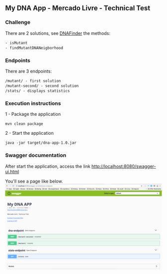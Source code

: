 ## My DNA App - Mercado Livre - Technical Test

### Challenge

There are 2 solutions, see [DNAFinder](src/main/java/br/com/app/endpoint/DNAFinder.java) the methods:

    - isMutant
    - findMutantDNANeigborhood

### Endpoints
There are 3 endpoints:

    /mutant/ - first solution
    /mutant-second/ - second solution
    /stats/ - displays statistics

### Execution instructions

1 - Package the application

    mvn clean package

2 - Start the application

    java -jar target/dna-app-1.0.jar

### Swagger documentation

After start the application, access the link [http://localhost:8080/swagger-ui.html](http://localhost:8080/swagger-ui.html)

You'll see a page like below.
![GitHub Logo](doc/swagger-ui.png)
